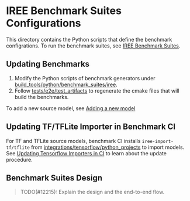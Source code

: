 # IREE Benchmark Suites Configurations

This directory contains the Python scripts that define the benchmark
configrations. To run the benchmark suites, see
[IREE Benchmark Suites](https://iree.dev/developers/performance/benchmark-suites/).

## Updating Benchmarks

1.  Modify the Python scripts of benchmark generators under
    [build_tools/python/benchmark_suites/iree](/build_tools/python/benchmark_suites/iree).
2.  Follow
    [tests/e2e/test_artifacts](https://github.com/iree-org/iree/tree/main/tests/e2e/test_artifacts)
    to regenerate the cmake files that will build the benchmarks.

To add a new source model, see
[Adding a new model](/build_tools/python/e2e_test_framework/models/README.md#adding-a-new-model)

## Updating TF/TFLite Importer in Benchmark CI

For TF and TFLite source models, benchmark CI installs `iree-import-tf/tflite`
from
[integrations/tensorflow/python_projects](/integrations/tensorflow/python_projects)
to import models. See
[Updating Tensorflow Importers in CI](/integrations/tensorflow/README.md#updating-tensorflow-importers-in-ci)
to learn about the update procedure.

## Benchmark Suites Design

> TODO(#12215): Explain the design and the end-to-end flow.
